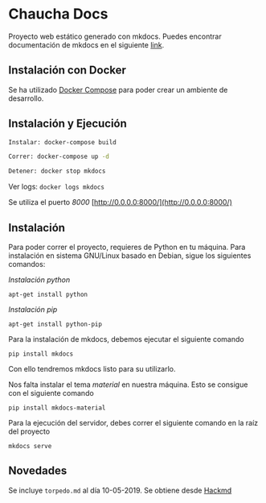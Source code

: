 # Chaucha Docs

Proyecto web estático generado con mkdocs. Puedes encontrar documentación de mkdocs en el siguiente [link](http://www.mkdocs.org/).

## Instalación con Docker

Se ha utilizado [Docker Compose](https://docs.docker.com/compose/install/#install-compose) para poder
crear un ambiente de desarrollo.

## Instalación y Ejecución

```sh
Instalar: docker-compose build

Correr: docker-compose up -d

Detener: docker stop mkdocs
```

Ver logs:  `docker logs mkdocs`

Se utiliza el puerto *8000*
[http://0.0.0.0:8000/](http://0.0.0.0:8000/)

## Instalación

Para poder correr el proyecto, requieres de Python en tu máquina. Para instalación en sistema GNU/Linux basado en Debian, sigue los siguientes comandos:

*Instalación python*
```
apt-get install python
```

*Instalación pip*
```
apt-get install python-pip
```

Para la instalación de mkdocs, debemos ejecutar el siguiente comando
```
pip install mkdocs
```

Con ello tendremos mkdocs listo para su utilizarlo.

Nos falta instalar el tema *material* en nuestra máquina. Esto se consigue con el siguiente comando

```
pip install mkdocs-material
```

Para la ejecución del servidor, debes correr el siguiente comando en la raíz del proyecto

```
mkdocs serve

```


## Novedades

Se incluye `torpedo.md` al día 10-05-2019. Se obtiene desde [Hackmd](https://hackmd.io/HimeY1pvQwqpQMzb-2CfJQ?edit)